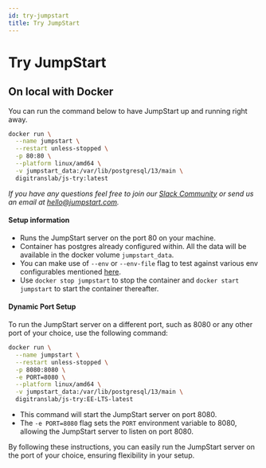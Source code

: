 ```yaml
---
id: try-jumpstart
title: Try JumpStart
---
```


# Try JumpStart
## On local with Docker

You can run the command below to have JumpStart up and running right away.

```bash
docker run \
  --name jumpstart \
  --restart unless-stopped \
  -p 80:80 \
  --platform linux/amd64 \
  -v jumpstart_data:/var/lib/postgresql/13/main \
  digitranslab/js-try:latest
```
*If you have any questions feel free to join our [Slack Community](https://jumpstart.com/slack) or send us an email at hello@jumpstart.com.*

#### Setup information

- Runs the JumpStart server on the port 80 on your machine.
- Container has postgres already configured within. All the data will be available in the docker volume `jumpstart_data`.
- You can make use of `--env` or `--env-file` flag to test against various env configurables mentioned [here](https://docs.jumpstart.com/docs/setup/env-vars).
- Use `docker stop jumpstart` to stop the container and `docker start jumpstart` to start the container thereafter.

#### Dynamic Port Setup
To run the JumpStart server on a different port, such as 8080 or any other port of your choice, use the following command:

```sh
docker run \
  --name jumpstart \
  --restart unless-stopped \
  -p 8080:8080 \
  -e PORT=8080 \
  --platform linux/amd64 \
  -v jumpstart_data:/var/lib/postgresql/13/main \
  digitranslab/js-try:EE-LTS-latest
```

- This command will start the JumpStart server on port 8080.
- The `-e PORT=8080` flag sets the `PORT` environment variable to 8080, allowing the JumpStart server to listen on port 8080.

By following these instructions, you can easily run the JumpStart server on the port of your choice, ensuring flexibility in your setup.



